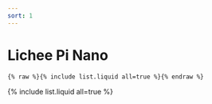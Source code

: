 ```yaml
---
sort: 1
---
```


# Lichee Pi Nano

```
{% raw %}{% include list.liquid all=true %}{% endraw %}
```

{% include list.liquid all=true %}
